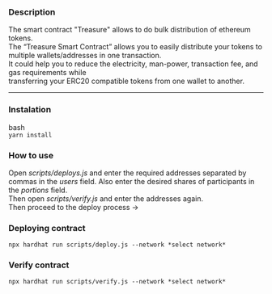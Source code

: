 ### Description

The smart contract "Treasure" allows to do bulk distribution of ethereum tokens.  
The “Treasure Smart Contract” allows you to easily distribute your tokens to multiple wallets/addresses in one transaction.  
It could help you to reduce the electricity, man-power, transaction fee, and gas requirements while  
transferring your ERC20 compatible tokens from one wallet to another.

***

### Instalation

bash  
```yarn install```

### How to use

Open *scripts/deploys.js* and enter the required addresses separated by commas in the *users* field. Also enter the desired shares of participants in the *portions* field.  
Then open *scripts/verify.js* and enter the addresses again.  
Then proceed to the deploy process ->

### Deploying contract

```npx hardhat run scripts/deploy.js --network *select network*```

### Verify contract

```npx hardhat run scripts/verify.js --network *select network*```